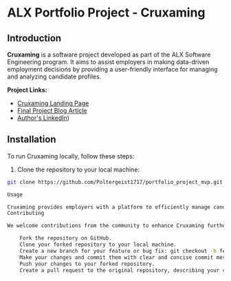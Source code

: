 # ALX Portfolio Project - Cruxaming

## Introduction

**Cruxaming** is a software project developed as part of the ALX Software Engineering program. It aims to assist employers in making data-driven employment decisions by providing a user-friendly interface for managing and analyzing candidate profiles. 

**Project Links:**
- [Cruxaming Landing Page](http://cruxaming.me)
- [Final Project Blog Article](https://www.linkedin.com/pulse/exciting-update-my-software-engineering-journey-olamide-lateef)
- [Author's LinkedIn](https://www.linkedin.com/in/olamide-lateef-0864ab220/))

## Installation

To run Cruxaming locally, follow these steps:

1. Clone the repository to your local machine:

```bash
git clone https://github.com/Poltergeist1717/portfolio_project_mvp.git

Usage

Cruxaming provides employers with a platform to efficiently manage candidate profiles and make informed hiring decisions. You can log in to the software, create candidate profiles, analyze candidate data, and perform various other actions to streamline your hiring process.
Contributing

We welcome contributions from the community to enhance Cruxaming further. If you would like to contribute, please follow these steps:

    Fork the repository on GitHub.
    Clone your forked repository to your local machine.
    Create a new branch for your feature or bug fix: git checkout -b feature-name.
    Make your changes and commit them with clear and concise commit messages.
    Push your changes to your forked repository.
    Create a pull request to the original repository, describing your changes in detail.
